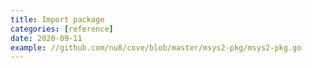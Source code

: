 ```yaml
---
title: Import package
categories: [reference]
date: 2020-09-11
example: //github.com/nu8/cove/blob/master/msys2-pkg/msys2-pkg.go
---
```

